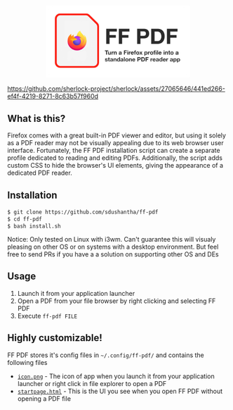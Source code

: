 <p align=center>
    <img src="resources/banner.png" width="65%" height="65%">
</p>

https://github.com/sherlock-project/sherlock/assets/27065646/441ed266-ef4f-4219-8271-8c63b57f960d

## What is this?
Firefox comes with a great built-in PDF viewer and editor, but using it solely as a PDF reader may not be visually appealing due to its web browser user interface. Fortunately, the FF PDF installation script can create a separate profile dedicated to reading and editing PDFs. Additionally, the script adds custom CSS to hide the browser's UI elements, giving the appearance of a dedicated PDF reader.

## Installation
```console
$ git clone https://github.com/sdushantha/ff-pdf
$ cd ff-pdf
$ bash install.sh
```
Notice: Only tested on Linux with i3wm. Can't guarantee this will visualy pleasing on other OS or on systems with a desktop environment. But feel free to send PRs if you have a a solution on supporting other OS and DEs
## Usage
1. Launch it from your application launcher
2. Open a PDF from your file browser by right clicking and selecting FF PDF
3. Execute `ff-pdf FILE`

## Highly customizable!
FF PDF stores it's config files in `~/.config/ff-pdf/` and contains the following files

- [`icon.png`](resoureces/icon.png) - The icon of app when you launch it from your application launcher or right click in file explorer to open a PDF
- [`startpage.html`](resources/startpage.html) - This is the UI you see when you open FF PDF without opening a PDF file
